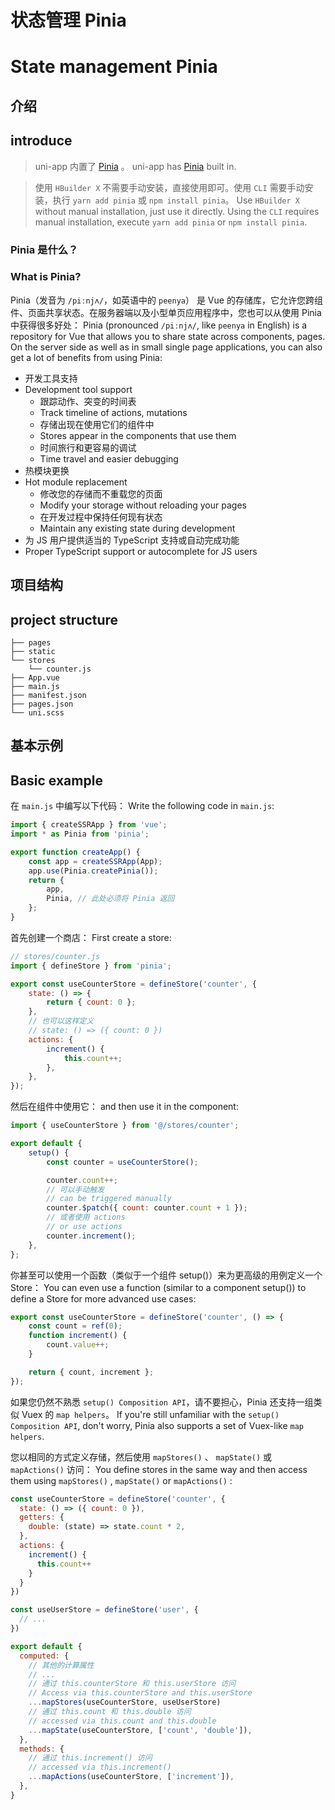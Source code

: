 # 状态管理 Pinia
# State management Pinia

## 介绍
## introduce

> uni-app 内置了 [Pinia](https://pinia.vuejs.org/) 。
> uni-app has [Pinia](https://pinia.vuejs.org/) built in.

> 使用 `HBuilder X` 不需要手动安装，直接使用即可。使用 `CLI` 需要手动安装，执行 `yarn add pinia` 或 `npm install pinia`。
> Use `HBuilder X` without manual installation, just use it directly. Using the `CLI` requires manual installation, execute `yarn add pinia` or `npm install pinia`.

### Pinia 是什么？
### What is Pinia?

Pinia（发音为 `/piːnjʌ/`，如英语中的 `peenya`） 是 Vue 的存储库，它允许您跨组件、页面共享状态。在服务器端以及小型单页应用程序中，您也可以从使用 Pinia 中获得很多好处：
Pinia (pronounced `/piːnjʌ/`, like `peenya` in English) is a repository for Vue that allows you to share state across components, pages. On the server side as well as in small single page applications, you can also get a lot of benefits from using Pinia:

- 开发工具支持
- Development tool support
  - 跟踪动作、突变的时间表
  - Track timeline of actions, mutations
  - 存储出现在使用它们的组件中
  - Stores appear in the components that use them
  - 时间旅行和更容易的调试
  - Time travel and easier debugging
- 热模块更换
- Hot module replacement
  - 修改您的存储而不重载您的页面
  - Modify your storage without reloading your pages
  - 在开发过程中保持任何现有状态
  - Maintain any existing state during development
- 为 JS 用户提供适当的 TypeScript 支持或自动完成功能
- Proper TypeScript support or autocomplete for JS users

## 项目结构
## project structure

```
├── pages
├── static
└── stores
    └── counter.js
├── App.vue
├── main.js
├── manifest.json
├── pages.json
└── uni.scss
```

## 基本示例
## Basic example

在 `main.js` 中编写以下代码：
Write the following code in `main.js`:

```js
import { createSSRApp } from 'vue';
import * as Pinia from 'pinia';

export function createApp() {
	const app = createSSRApp(App);
	app.use(Pinia.createPinia());
	return {
		app,
		Pinia, // 此处必须将 Pinia 返回
	};
}
```

首先创建一个商店：
First create a store:

```js
// stores/counter.js
import { defineStore } from 'pinia';

export const useCounterStore = defineStore('counter', {
	state: () => {
		return { count: 0 };
	},
	// 也可以这样定义
	// state: () => ({ count: 0 })
	actions: {
		increment() {
			this.count++;
		},
	},
});
```

然后在组件中使用它：
and then use it in the component:

```js
import { useCounterStore } from '@/stores/counter';

export default {
	setup() {
		const counter = useCounterStore();

		counter.count++;
		// 可以手动触发
		// can be triggered manually
		counter.$patch({ count: counter.count + 1 });
		// 或者使用 actions
		// or use actions
		counter.increment();
	},
};
```

你甚至可以使用一个函数（类似于一个组件 setup()）来为更高级的用例定义一个 Store：
You can even use a function (similar to a component setup()) to define a Store for more advanced use cases:

```js
export const useCounterStore = defineStore('counter', () => {
	const count = ref(0);
	function increment() {
		count.value++;
	}

	return { count, increment };
});
```

如果您仍然不熟悉 `setup() Composition API`，请不要担心，Pinia 还支持一组类似 Vuex 的 `map helpers`。
If you're still unfamiliar with the `setup() Composition API`, don't worry, Pinia also supports a set of Vuex-like `map helpers`.

您以相同的方式定义存储，然后使用 `mapStores()` 、 `mapState()` 或 `mapActions()` 访问：
You define stores in the same way and then access them using `mapStores()` , `mapState()` or `mapActions()` :

```js
const useCounterStore = defineStore('counter', {
  state: () => ({ count: 0 }),
  getters: {
    double: (state) => state.count * 2,
  },
  actions: {
    increment() {
      this.count++
    }
  }
})

const useUserStore = defineStore('user', {
  // ...
})

export default {
  computed: {
    // 其他的计算属性
    // ...
    // 通过 this.counterStore 和 this.userStore 访问
    // Access via this.counterStore and this.userStore
    ...mapStores(useCounterStore, useUserStore)
    // 通过 this.count 和 this.double 访问
    // accessed via this.count and this.double
    ...mapState(useCounterStore, ['count', 'double']),
  },
  methods: {
    // 通过 this.increment() 访问
    // accessed via this.increment()
    ...mapActions(useCounterStore, ['increment']),
  },
}
```

